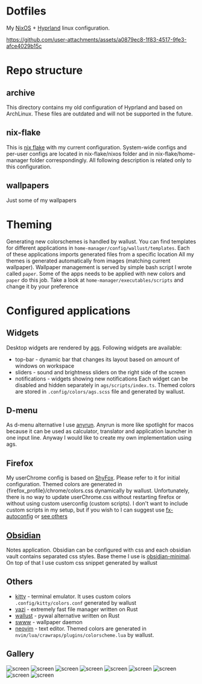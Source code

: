 # Dotfiles
My [NixOS](https://nixos.org) + [Hyprland](https://github.com/hyprwm/Hyprland) linux configuration.

https://github.com/user-attachments/assets/a0879ec8-1f83-4517-9fe3-afce4029b15c

# Repo structure
## archive
This directory contains my old configuration of Hyprland and based on ArchLinux. These files are outdated and will not be supported in the future.

## nix-flake
This is [nix flake](https://nixos.wiki/wiki/Flakes) with my current configuration. System-wide configs and per-user configs are located in nix-flake/nixos folder and in nix-flake/home-manager folder correspondingly. All following description is related only to this configuration.

## wallpapers
Just some of my wallpapers

# Theming
Generating new colorschemes is handled by wallust. You can find templates for different applications in `home-manager/config/wallust/templates`. Each of these applications imports generated files from a specific location
All my themes is generated automatically from images (matching current wallpaper). Wallpaper management is served by simple bash script I wrote called `paper`.  Some of the apps needs to be applied with new colors and `paper` do this job. Take a look at `home-manager/executables/scripts` and change it by your preference

# Configured applications
## Widgets
Desktop widgets are rendered by [ags](https://github.com/Aylur/ags). Following widgets are available:
- top-bar - dynamic bar that changes its layout based on amount of windows on workspace
- sliders - sound and brightness sliders on the right side of the screen
- notifications - widgets showing new notifications
Each widget can be disabled and hidden separately in `ags/scripts/index.ts`. Themed colors are stored in `.config/colors/ags.scss` file and generated by wallust.
## D-menu
As d-menu alternative I use [anyrun](https://github.com/anyrun-org/anyrun). Anyrun is more like spotlight for macos because it can be used as calculator, translator and application launcher in one input line.
Anyway I would like to create my own implementation using ags.
## Firefox
My userChrome config is based on [ShyFox](https://github.com/Naezr/ShyFox). Please refer to it for initial configuration. Themed colors are generated in {firefox_profile}/chrome/colors.css dynamically by wallust. Unfortunately, there is no way to update userChrome.css without restarting firefox or without using custom userconfig (custom scripts). I don't want to include custom scripts in my setup, but if you wish to I can suggest use [fx-autoconfig](https://github.com/MrOtherGuy/fx-autoconfig) or [see others](https://www.userchrome.org/what-is-userchrome-js.html)

## [Obsidian](https://obsidian.md/)
Notes application. Obsidian can be configured with css and each obsidian vault contains separated css styles. Base theme I use is [obsidian-minimal](https://github.com/kepano/obsidian-minimal). On top of that I use custom css snippet generated by wallust

## Others
- [kitty](https://github.com/kovidgoyal/kitty) - terminal emulator. It uses custom colors `.config/kitty/colors.conf` generated by wallust
- [yazi](https://github.com/sxyazi/yazi) - extremely fast file manager written on Rust
- [wallust](https://codeberg.org/explosion-mental/wallust) - pywal alternative written on Rust
- [swww](https://github.com/LGFae/swww) - wallpaper daemon
- [neovim](https://github.com/neovim/neovim) - text editor. Themed colors are generated in `nvim/lua/crawraps/plugins/colorscheme.lua` by wallust.

## Gallery
![screen](https://github.com/user-attachments/assets/4f1c1336-d100-4761-ac9f-6f06cde30328)
![screen](https://github.com/user-attachments/assets/6fd6566f-820c-49bd-b372-a98861b47ea9)
![screen](https://github.com/user-attachments/assets/d13071ec-180f-46c0-845a-634a3649bc15)
![screen](https://github.com/user-attachments/assets/2517e467-633b-459f-ac32-c286798935e2)
![screen](https://github.com/user-attachments/assets/5501cec7-db5b-4f95-90b9-77db75a5bab2)
![screen](https://github.com/user-attachments/assets/2e46be49-7617-499a-a030-48598eadf7f3)
![screen](https://github.com/user-attachments/assets/244c86bb-0f6f-4411-9626-f2e332d91e67)
![screen](https://github.com/user-attachments/assets/6feba7de-5645-41db-a85a-04ed1bdccbab)
![screen](https://github.com/user-attachments/assets/c4269f78-5687-4368-8f1b-32a3cf9728b7)

